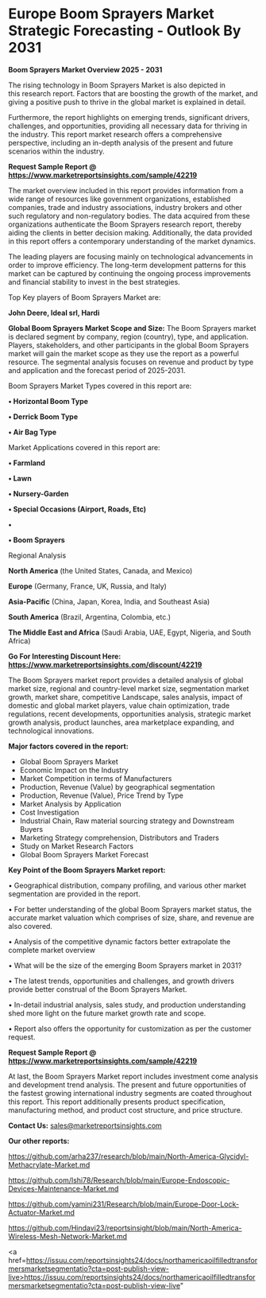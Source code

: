 # Europe Boom Sprayers Market Strategic Forecasting - Outlook By 2031

<Strong> Boom Sprayers Market Overview 2025 - 2031</strong>

The rising technology in Boom Sprayers Market is also depicted in this research report. Factors that are boosting the growth of the market, and giving a positive push to thrive in the global market is explained in detail.

Furthermore, the report highlights on emerging trends, significant drivers, challenges, and opportunities, providing all necessary data for thriving in the industry. This report market research offers a comprehensive perspective, including an in-depth analysis of the present and future scenarios within the industry.

<strong>Request Sample Report @ <a href=https://www.marketreportsinsights.com/sample/42219>https://www.marketreportsinsights.com/sample/42219</a></strong>

The market overview included in this report provides information from a wide range of resources like government organizations, established companies, trade and industry associations, industry brokers and other such regulatory and non-regulatory bodies. The data acquired from these organizations authenticate the Boom Sprayers research report, thereby aiding the clients in better decision making. Additionally, the data provided in this report offers a contemporary understanding of the market dynamics.

The leading players are focusing mainly on technological advancements in order to improve efficiency. The long-term development patterns for this market can be captured by continuing the ongoing process improvements and financial stability to invest in the best strategies.

Top Key players of Boom Sprayers Market are:

<strong>John Deere, Ideal srl, Hardi</strong>

<strong><b>Global Boom Sprayers Market Scope and Size:</b></strong>
The Boom Sprayers market is declared segment by company, region (country), type, and application. Players, stakeholders, and other participants in the global Boom Sprayers market will gain the market scope as they use the report as a powerful resource. The segmental analysis focuses on revenue and product by type and application and the forecast period of 2025-2031.

Boom Sprayers Market Types covered in this report are:

<strong>•  Horizontal Boom Type

•  Derrick Boom Type

•  Air Bag Type</strong>

Market Applications covered in this report are:

<strong>•  Farmland

•  Lawn

•  Nursery-Garden

•  Special Occasions (Airport, Roads, Etc)

•  

•  Boom Sprayers</strong> 

Regional Analysis

<strong>North America</strong> (the United States, Canada, and Mexico)

<strong>Europe</strong> (Germany, France, UK, Russia, and Italy)

<strong>Asia-Pacific</strong> (China, Japan, Korea, India, and Southeast Asia)

<strong>South America</strong> (Brazil, Argentina, Colombia, etc.)

<strong>The Middle East and Africa</strong> (Saudi Arabia, UAE, Egypt, Nigeria, and South Africa)

<strong>Go For Interesting Discount Here: <a href=https://www.marketreportsinsights.com/discount/42219>https://www.marketreportsinsights.com/discount/42219</a></strong>

The Boom Sprayers market report provides a detailed analysis of global market size, regional and country-level market size, segmentation market growth, market share, competitive Landscape, sales analysis, impact of domestic and global market players, value chain optimization, trade regulations, recent developments, opportunities analysis, strategic market growth analysis, product launches, area marketplace expanding, and technological innovations.

<strong><b>Major factors covered in the report:</b></strong>
<ul>
  <li>Global Boom Sprayers Market </li>
  <li>Economic Impact on the Industry</li>
  <li>Market Competition in terms of Manufacturers</li>
  <li>Production, Revenue (Value) by geographical segmentation</li>
  <li>Production, Revenue (Value), Price Trend by Type</li>
  <li>Market Analysis by Application</li>
  <li>Cost Investigation</li>
  <li>Industrial Chain, Raw material sourcing strategy and Downstream Buyers</li>
  <li>Marketing Strategy comprehension, Distributors and Traders</li>
  <li>Study on Market Research Factors</li>
  <li>Global Boom Sprayers Market Forecast</li>
</ul>

<strong><b>Key Point of the Boom Sprayers Market report:</b></strong>

• Geographical distribution, company profiling, and various other market segmentation are provided in the report.

• For better understanding of the global Boom Sprayers market status, the accurate market valuation which comprises of size, share, and revenue are also covered.

• Analysis of the competitive dynamic factors better extrapolate the complete market overview

• What will be the size of the emerging Boom Sprayers market in 2031?

• The latest trends, opportunities and challenges, and growth drivers provide better construal of the Boom Sprayers Market.

• In-detail industrial analysis, sales study, and production understanding shed more light on the future market growth rate and scope.

• Report also offers the opportunity for customization as per the customer request.

<strong>Request Sample Report @ <a href=https://www.marketreportsinsights.com/sample/42219>https://www.marketreportsinsights.com/sample/42219</a></strong>

At last, the Boom Sprayers Market report includes investment come analysis and development trend analysis. The present and future opportunities of the fastest growing international industry segments are coated throughout this report. This report additionally presents product specification, manufacturing method, and product cost structure, and price structure.

<strong>Contact Us:</strong>
sales@marketreportsinsights.com

<strong>Our other reports:</strong>

<a href=https://github.com/arha237/research/blob/main/North-America-Glycidyl-Methacrylate-Market.md>https://github.com/arha237/research/blob/main/North-America-Glycidyl-Methacrylate-Market.md</a>

<a href=https://github.com/Ishi78/Research/blob/main/Europe-Endoscopic-Devices-Maintenance-Market.md>https://github.com/Ishi78/Research/blob/main/Europe-Endoscopic-Devices-Maintenance-Market.md</a>

<a href=https://github.com/yamini231/Research/blob/main/Europe-Door-Lock-Actuator-Market.md>https://github.com/yamini231/Research/blob/main/Europe-Door-Lock-Actuator-Market.md</a>

<a href=https://github.com/Hindavi23/reportsinsight/blob/main/North-America-Wireless-Mesh-Network-Market.md>https://github.com/Hindavi23/reportsinsight/blob/main/North-America-Wireless-Mesh-Network-Market.md</a>

<a href=https://issuu.com/reportsinsights24/docs/northamericaoilfilledtransformersmarketsegmentatio?cta=post-publish-view-live>https://issuu.com/reportsinsights24/docs/northamericaoilfilledtransformersmarketsegmentatio?cta=post-publish-view-live</a>"
